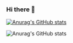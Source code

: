 ### Hi there 👋

[![Anurag's GitHub stats](https://github-readme-stats.vercel.app/api?username=Cola00)](https://github.com/anuraghazra/github-readme-stats)

![Anurag's GitHub stats](https://github-readme-stats.vercel.app/api?username=Cola00&show_icons=true)
<!--
**Cola00/Cola00** is a ✨ _special_ ✨ repository because its `README.md` (this file) appears on your GitHub profile.

Here are some ideas to get you started:

- 🔭 I’m currently working on ...
- 🌱 I’m currently learning ...
- 👯 I’m looking to collaborate on ...
- 🤔 I’m looking for help with ...
- 💬 Ask me about ...
- 📫 How to reach me: ...
- 😄 Pronouns: ...
- ⚡ Fun fact: ...
-->
